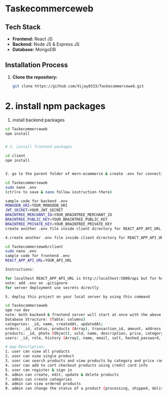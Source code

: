 # Taskecommerceweb

## Tech Stack
- **Frontend:** React JS
- **Backend:** Node JS & Express JS
- **Database:** MongoDB

## Installation Process

1. **Clone the repository:**
   ```bash
   git clone https://github.com/Vijay0333/Taskecommerceweb.git


# 2.  install npm packages
1. install backend packages
```bash
cd Taskecommerceweb
npm install


# 3. install frontend packages

cd client
npm install


3. go to the parent folder of mern-ecommerce & create .env for connection, JWT_SECRET, BRAINTREE_MERCHANT_ID, BRAINTREE_PUBLIC_KEY and BRAINTREE_PRIVATE_KEY.

cd Taskecommerseweb
sudo nano .env
(ctrl+x to save & nano follow instruction there)

sample code for backend .env
MONGODB_URI=YOUR_MONGODB_URI
JWT_SECRET=YOUR_JWT_SECRET
BRAINTREE_MERCHANT_ID=YOUR_BRAINTREE_MERCHANT_ID
BRAINTREE_PUBLIC_KEY=YOUR_BRAINTREE_PUBLIC_KEY
BRAINTREE_PRIVATE_KEY=YOUR_BRAINTREE_PRIVATE_KEY
create another .env file inside client directory for REACT_APP_API_URL.

4.create another .env file inside client directory for REACT_APP_API_URL.

cd Taskecommerseweb/client
sudo nano .env
sample code for frontend .env
REACT_APP_API_URL=YOUR_API_URL

Instructions:

for localhost REACT_APP_API_URL is http://localhost:5000/api but for heroku (server deployment) it will be different
note: add .env on .gitignore
for server deployment use secrets directly

5. deploy this project on your local server by using this command

cd Taskecommerseweb
npm run dev
note: both backend & frontend server will start at once with the above command.
Database Structure: (Table: columns)
categories: _id, name, createdAt, updatedAt;
orders: _id, status, products (Array), transaction_id, amount, address, user (Object), createdAt, updatedAt
products: _id, photo (Object), sold, name, description, price, category, shipping, quantity, createdAt, updatedAt
users: _id, role, history (Array), name, email, salt, hashed_password, createdAt, updatedAt

# App Description:
1. user can view all products
2. user can view single product
3. user can search products and view products by category and price range
4. user can add to cart checkout products using credit card info
5. user can register & sign in
6. admin can create, edit, update & delete products
7. admin can create categories
8. admin can view ordered products
9. admin can change the status of a product (processing, shipped, delivered, etc.)
